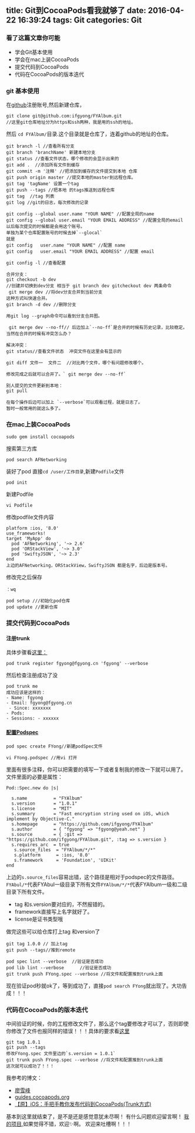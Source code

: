 title: Git到CocoaPods看我就够了
date: 2016-04-22 16:39:24
tags: Git
categories: Git
---
### 看了这篇文章你可能
+ 学会Git基本使用
+ 学会在mac上装CocoaPods
+ 提交代码到CocoaPods
+ 代码在CocoaPods的版本迭代

### git 基本使用
在[github](https://github.com)注册账号,然后新建仓库，
```
git clone git@github.com:ifgyong/FYAlbum.git
//这里git仓库地址分为https和ssh两种，我是用的ssh的地址。
```

然后 `cd FYAlbum/`目录.这个目录就是仓库了，连着github的地址的仓库。
<!-- more -->
```
git branch -l //查看所有分支
git branch 'branchName' 新建本地分支
git status //查看文件状态，哪个修改的会显示出来的
git add .  //添加所有文件到缓存
git commit -m '注释' //把添加到缓存的文件提交到本地 仓库
git push origin master //提交本地的master到远程仓库。
git tag 'tagName' 设置一个tag
git push --tags //把本地 的tags推送到远程仓库
git tag  //tag 列表
git log //git的日志，每次修改的记录

git config --global user.name "YOUR NAME" //配置全局的name
git config --global user.email "YOUR EMAIL ADDRESS" //配置全局的email
以后每次提交的时候都是会用这个账号。
单独为某个仓库配置账号的时候去掉`--glocal`
就是
git config   user.name "YOUR NAME" //配置 name
git config   user.email "YOUR EMAIL ADDRESS" //配置 email

git config -l //查看配置

合并分支：
git checkout -b dev 
//创建并切换到dev分支 相当于 git branch dev gitcheckout dev 两条命令
 git merge dev //将dev分支合并到当前分支
这种方式叫快速合并。
git branch -d dev //删除分支

用git log --graph命令可以看到分支合并图。

 git merge dev --no-ff// 后边加上`--no-ff`是合并的时候有历史记录，比较稳定。
当然在合并的时候有冲突怎么办？

解决冲突：
git status//查看文件状态  冲突文件在这里会有显示的

git diff 文件一  文件二  //对比两个文件，哪个有问题修改哪个。

修改完成之后就可以合并了。` git merge dev --no-ff`

别人提交的文件更新到本地：
git pull 

在每个操作后边可以加上 `--verbose`可以观看过程，就是日志了。
暂时一般常用的就这么多了。
```

### 在mac上装CocoaPods

```
sudo gem install cocoapods
```
搜索第三方库
```
pod search AFNetworking
```

装好了pod 直接`cd /user/工作目录`,新建`Podfile`文件

```
pod init
```
新建Podfile
```
vi Podfile
```
修改podfile文件内容
```
platform :ios, '8.0'
use_frameworks!
target 'MyApp' do
  pod 'AFNetworking', '~> 2.6'
  pod 'ORStackView', '~> 3.0'
  pod 'SwiftyJSON', '~> 2.3'
end
上边的AFNetworking，ORStackView，SwiftyJSON 都是名字，后边是版本号。
```
修改完之后保存
```
：wq
```

```
pod setup ///初始化pod仓库
pod update //更新仓库
```
### 提交代码到CocoaPods
#### 注册trunk 
具体步骤看[这里：](https://guides.cocoapods.org/making/getting-setup-with-trunk.html)
```
pod trunk register fgyong@fgyong.cn 'fgyong' --verbose
```
然后检查注册成功了没
```
pod trunk me
成功应该是这样的：
- Name: fgyong 
- Email: fgyong@fgyong.cn
 - Since: xxxxxxx 
- Pods:  
- Sessions: - xxxxxx 
```
#### [配置Podspec](https://guides.cocoapods.org/syntax/podspec.html)
```
pod spec create FYong//新建podSpec文件

vi FYong.podspec //用vi 打开

```
里面有很多注释，你可以把需要的填写一下或者复制我的修改一下就可以用了。
文件里面的必要是属性：
```
Pod::Spec.new do |s|

  s.name          = "FYAlbum"
  s.version       = "1.0.1"
  s.license       = "MIT"
  s.summary       = "Fast encryption string used on iOS, which implement by Objective-C."
  s.homepage      = "https://github.com/ifgyong/FYAlbum"
  s.author        = { "fgyong" => "fgyong@yeah.net" } 
  s.source        = { :git => "https://github.com/ifgyong/FYAlbum.git", :tag => s.version }
  s.requires_arc  = true           
   s.source_files  = "FYAlbum/*/*"
   s.platform      = :ios, '8.0'        
   s.framework     = 'Foundation', 'UIKit'  
end
```
上边的`s.source_files`容易出错，这个路径是相对于podspec的文件路径。`FYAbul/*`代表FYAbul一级目录下所有文件`FYAlbum/*/*`代表FYAlbum一级和二级目录下所有文件。
+ tag 和s.version要对应的，不然报错的。
+ framework直接写上名字就好了。
+ license是证书类型哦

做完这些可以给仓库打上tag 和version了
```
git tag 1.0.0 // 加上tag
git push --tags//推到remote
```
```
pod spec lint --verbose  //验证是否成功
pod lib lint --verbose      //验证是否成功
git trunk push FYong.spec --verbose //将文件和配置推到trunk上面
```
现在验证pod秒就ok了，等到成功了，直接`pod search FYong`就出现了。大功告成！！！
###   代码在CocoaPods的版本迭代
中间验证的时候，你的工程修改文件了，那么这个tag要修改才可以了，否则即使你修改了文件也报同样的错误！！！具体的要求看[这里](https://guides.cocoapods.org/)
```
git tag 1.0.1
git push --tags
修改FYong.spec 文件里边的`s.version = 1.0.1`
git trunk push FYong.spec --verbose //将文件和配置推到trunk上面
这次就可以成功了！！！
```
我参考的博文：
+ [廖雪峰](http://www.liaoxuefeng.com/wiki/0013739516305929606dd18361248578c67b8067c8c017b000)
+ [guides.cocoapods.org](https://guides.cocoapods.org)
+ [【原】iOS：手把手教你发布代码到CocoaPods(Trunk方式)](http://www.cnblogs.com/wengzilin/p/4742530.html)

基本到这里就结束了，是不是还是感觉意犹未尽啊！
有什么问题欢迎留言啊！
[我的项目](https://github.com/ifgyong/FYAlbum),如果觉得不错，欢迎✨啊。
 欢迎来吐槽啊！！！

